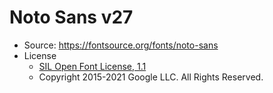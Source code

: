 # Noto Sans v27

- Source: https://fontsource.org/fonts/noto-sans
- License
  - [SIL Open Font License, 1.1](http://scripts.sil.org/OFL)
  - Copyright 2015-2021 Google LLC. All Rights Reserved.
